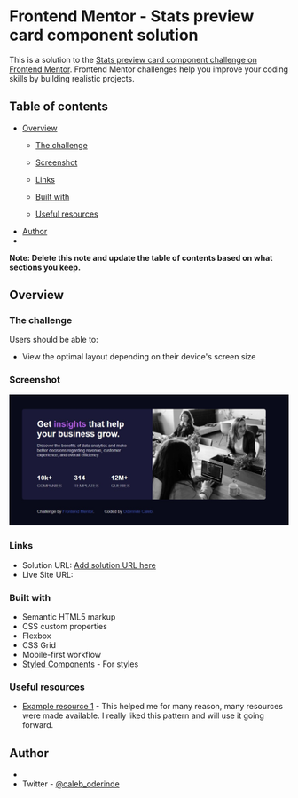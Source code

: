 # Frontend Mentor - Stats preview card component solution

This is a solution to the [Stats preview card component challenge on Frontend Mentor](https://www.frontendmentor.io/challenges/stats-preview-card-component-8JqbgoU62). Frontend Mentor challenges help you improve your coding skills by building realistic projects. 

## Table of contents

- [Overview](#overview)
  - [The challenge](#the-challenge)
  - [Screenshot](#screenshot)
  - [Links](#links)

  - [Built with](#built-with)
  
  
  - [Useful resources](#useful-resources)
- [Author](#author)
- 

**Note: Delete this note and update the table of contents based on what sections you keep.**

## Overview

### The challenge

Users should be able to:

- View the optimal layout depending on their device's screen size

### Screenshot

![./images/desktop-.jpeg](./images/desktop.jpeg)



### Links

- Solution URL: [Add solution URL here](https://your-solution-url.com)
- Live Site URL: [](https://oderindecaleb.github.io/stats-preview-card-component-main/)



### Built with

- Semantic HTML5 markup
- CSS custom properties
- Flexbox
- CSS Grid
- Mobile-first workflow
- [Styled Components](https://styled-components.com/) - For styles




### Useful resources

- [Example resource 1](https://www.Google.com) - This helped me for many reason, many resources were made available. I really liked this pattern and will use it going forward.




## Author

- 
- Twitter - [@caleb_oderinde](https://www.twitter.com/caleb_oderinde)



